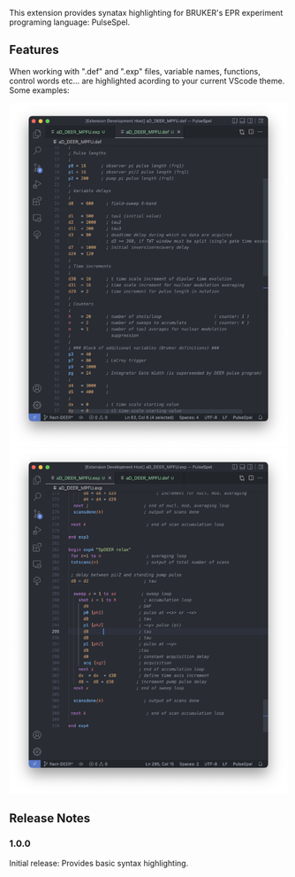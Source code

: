 This extension provides synatax highlighting for BRUKER's EPR experiment programing language: PulseSpel. 
## Features

When working with ".def" and ".exp" files, variable names, functions, control words etc... are highlighted acording to your current VScode theme.
Some examples:

![Example of ".def" file](images/def_example.png)
![Example of ".exp" file](images/exp_example.png)

## Release Notes

### 1.0.0

Initial release: Provides basic syntax highlighting. 

